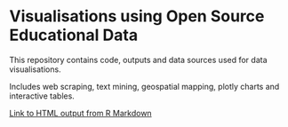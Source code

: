 # Visualisations using Open Source Educational Data

This repository contains code, outputs and data sources used for data visualisations.

Includes web scraping, text mining, geospatial mapping, plotly charts and interactive tables.

[Link to HTML output from R Markdown](https://htmlpreview.github.io/?https://github.com/jennifer-cooper/visualisations/blob/main/outputs/HE_challenges.html)
